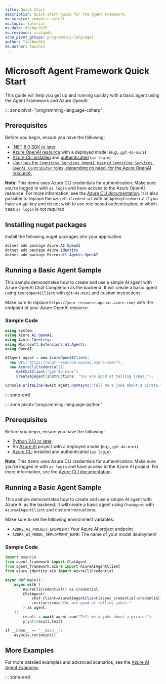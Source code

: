```yaml
---
title: Quick Start
description: Quick start guide for the Agent Framework.
ms.service: semantic-kernel
ms.topic: tutorial
ms.date: 09/04/2025
ms.reviewer: ssalgado
zone_pivot_groups: programming-languages
author: TaoChenOSU
ms.author: taochen
---
```


# Microsoft Agent Framework Quick Start

This guide will help you get up and running quickly with a basic agent using the Agent Framework and Azure OpenAI.

::: zone pivot="programming-language-csharp"

## Prerequisites

Before you begin, ensure you have the following:

- [.NET 8.0 SDK or later](https://dotnet.microsoft.com/download)
- [Azure OpenAI resource](/azure/ai-foundry/openai/how-to/create-resource) with a deployed model (e.g., `gpt-4o-mini`)
- [Azure CLI installed](/cli/azure/install-azure-cli) and [authenticated](/cli/azure/authenticate-azure-cli) (`az login`)
- [User has the `Cognitive Services OpenAI User` or `Cognitive Services OpenAI Contributor` roles, depending on need, for the Azure OpenAI resource.](/azure/ai-foundry/openai/how-to/role-based-access-control)

**Note**: This demo uses Azure CLI credentials for authentication. Make sure you're logged in with `az login` and have access to the Azure OpenAI resource. For more information, see the [Azure CLI documentation](/cli/azure/authenticate-azure-cli-interactively). It is also possible to replace the `AzureCliCredential` with an `ApiKeyCredential` if you
have an api key and do not wish to use role based authentication, in which case `az login` is not required.

## Installing nuget packages

Install the following nuget packages into your application.

```powershell
dotnet add package Azure.AI.OpenAI
dotnet add package Azure.Identity
dotnet add package Microsoft.Agents.OpenAI
```

## Running a Basic Agent Sample

This sample demonstrates how to create and use a simple AI agent with Azure OpenAI Chat Completion as the backend. It will create a basic agent using `AzureOpenAIClient` with `gpt-4o-mini` and custom instructions.

Make sure to replace `https://your-resource.openai.azure.com/` with the endpoint of your Azure OpenAI resource.

### Sample Code

```csharp
using System;
using Azure.AI.OpenAI;
using Azure.Identity;
using Microsoft.Extensions.AI.Agents;
using OpenAI;

AIAgent agent = new AzureOpenAIClient(
  new Uri("https://your-resource.openai.azure.com/"),
  new AzureCliCredential())
    .GetChatClient("gpt-4o-mini")
    .CreateAIAgent(instructions: "You are good at telling jokes.");

Console.WriteLine(await agent.RunAsync("Tell me a joke about a pirate."));
```

::: zone-end

::: zone pivot="programming-language-python"

## Prerequisites

Before you begin, ensure you have the following:

- [Python 3.10 or later](https://www.python.org/downloads/)
- An [Azure AI](/azure/ai-foundry/) project with a deployed model (e.g., `gpt-4o-mini`)
- [Azure CLI](/cli/azure/install-azure-cli) installed and authenticated (`az login`)

**Note**: This demo uses Azure CLI credentials for authentication. Make sure you're logged in with `az login` and have access to the Azure AI project. For more information, see the [Azure CLI documentation](/cli/azure/authenticate-azure-cli-interactively).

## Running a Basic Agent Sample

This sample demonstrates how to create and use a simple AI agent with Azure AI as the backend. It will create a basic agent using `ChatAgent` with `AzureAIAgentClient` and custom instructions.

Make sure to set the following environment variables:
- `AZURE_AI_PROJECT_ENDPOINT`: Your Azure AI project endpoint
- `AZURE_AI_MODEL_DEPLOYMENT_NAME`: The name of your model deployment


### Sample Code

```python
import asyncio
from agent_framework import ChatAgent
from agent_framework.azure import AzureAIAgentClient
from azure.identity.aio import AzureCliCredential

async def main():
    async with (
        AzureCliCredential() as credential,
        ChatAgent(
            chat_client=AzureAIAgentClient(async_credential=credential),
            instructions="You are good at telling jokes."
        ) as agent,
    ):
        result = await agent.run("Tell me a joke about a pirate.")
        print(result.text)

if __name__ == "__main__":
    asyncio.run(main())
```

## More Examples

For more detailed examples and advanced scenarios, see the [Azure AI Agent Examples](https://github.com/microsoft/agent-framework/blob/main/python/samples/getting_started/agents/azure_ai/README.md).


::: zone-end
